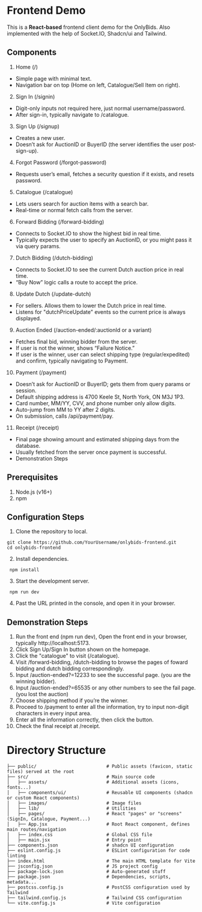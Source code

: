 # Frontend Demo
This is a **React-based** frontend client demo for the OnlyBids. Also implemented with the help of Socket.IO, Shadcn/ui and Tailwind.

## Components 
1. Home (/)
- Simple page with minimal text.
- Navigation bar on top (Home on left, Catalogue/Sell Item on right).

2. Sign In (/signin)
- Digit-only inputs not required here, just normal username/password.
- After sign-in, typically navigate to /catalogue.

3. Sign Up (/signup)
- Creates a new user.
- Doesn’t ask for AuctionID or BuyerID (the server identifies the user post-sign-up).
  
4. Forgot Password (/forgot-password)
- Requests user’s email, fetches a security question if it exists, and resets password.
  
5. Catalogue (/catalogue)
- Lets users search for auction items with a search bar.
- Real-time or normal fetch calls from the server.

6. Forward Bidding (/forward-bidding)
- Connects to Socket.IO to show the highest bid in real time.
- Typically expects the user to specify an AuctionID, or you might pass it via query params.

7. Dutch Bidding (/dutch-bidding)
- Connects to Socket.IO to see the current Dutch auction price in real time.
- “Buy Now” logic calls a route to accept the price.

8. Update Dutch (/update-dutch)
- For sellers. Allows them to lower the Dutch price in real time.
- Listens for "dutchPriceUpdate" events so the current price is always displayed.

9. Auction Ended (/auction-ended/:auctionId or a variant)
- Fetches final bid, winning bidder from the server.
- If user is not the winner, shows “Failure Notice.”
- If user is the winner, user can select shipping type (regular/expedited) and confirm, typically navigating to Payment.

10. Payment (/payment)
- Doesn’t ask for AuctionID or BuyerID; gets them from query params or session.
- Default shipping address is 4700 Keele St, North York, ON M3J 1P3.
- Card number, MM/YY, CVV, and phone number only allow digits.
- Auto-jump from MM to YY after 2 digits.
- On submission, calls /api/payment/pay.

11. Receipt (/receipt)
- Final page showing amount and estimated shipping days from the database.
- Usually fetched from the server once payment is successful.
- Demonstration Steps
  
## Prerequisites
1. Node.js (v16+)
2. npm

## Configuration Steps
1. Clone the repository to local.
  ```shell
  git clone https://github.com/YourUsername/onlybids-frontend.git
  cd onlybids-frontend
  ```
2. Install dependencies.
  ```shell
   npm install
  ```
3. Start the development server.
  ```shell
   npm run dev
  ```
4. Past the URL printed in the console, and open it in your browser.

## Demonstration Steps
1. Run the front end (npm run dev), Open the front end in your browser, typically http://localhost:5173.
2. Click Sign Up/Sign In button shown on the homepage.
3. Click the "catalogue" to visit (/catalogue).
4. Visit /forward-bidding, /dutch-bidding to browse the pages of foward bidding and dutch bidding correspondingly.
5. Input /auction-ended?=12233 to see the successful page. (you are the winning bidder).
6. Input /auction-ended?=65535 or any other numbers to see the fail page. (you lost the auction)
7. Choose shipping method if you’re the winner.
8. Proceed to /payment to enter all the information, try to input non-digit characters in every input area.
9. Enter all the information correctly, then click the button.
10. Check the final receipt at /receipt.

# Directory Structure
```
├── public/                          # Public assets (favicon, static files) served at the root
├── src/                             # Main source code
│   ├── assets/                      # Additional assets (icons, fonts...)
│   ├── components/ui/               # Reusable UI components (shadcn or custom React components)
│   ├── images/                      # Image files
│   ├── lib/                         # Utilities
│   ├── pages/                       # React "pages" or "screens" (SignIn, Catalogue, Payment...)
│   ├── App.jsx                      # Root React component, defines main routes/navigation
│   ├── index.css                    # Global CSS file
│   ├── main.jsx                     # Entry point
├── components.json                  # shadcn UI configuration
├── eslint.config.js                 # ESLint configuration for code linting
├── index.html                       # The main HTML template for Vite
├── jsconfig.json                    # JS project config
├── package-lock.json                # Auto-generated stuff
├── package.json                     # Dependencies, scripts, metadata...
├── postcss.config.js                # PostCSS configuration used by Tailwind
├── tailwind.config.js               # Tailwind CSS configuration
└── vite.config.js                   # Vite configuration          
```
